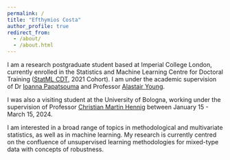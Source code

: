 ```yaml
---
permalink: /
title: "Efthymios Costa"
author_profile: true
redirect_from: 
  - /about/
  - /about.html
---
```


I am a research postgraduate student based at Imperial College London, currently enrolled in the Statistics and Machine Learning Centre for Doctoral Training ([StatML CDT](https://statml.io/), 2021 Cohort). I am under the academic supervision of Dr [Ioanna Papatsouma](https://profiles.imperial.ac.uk/i.papatsouma) and Professor [Alastair Young](https://profiles.imperial.ac.uk/alastair.young).

I was also a visiting student at the University of Bologna, working under the supervision of Professor [Christian Martin Hennig](https://www.unibo.it/sitoweb/christian.hennig/en) between January 15 - March 15, 2024.

I am interested in a broad range of topics in methodological and multivariate statistics, as well as in machine learning. My research is currently centred on the confluence of unsupervised learning methodologies for mixed-type data with concepts of robustness. 